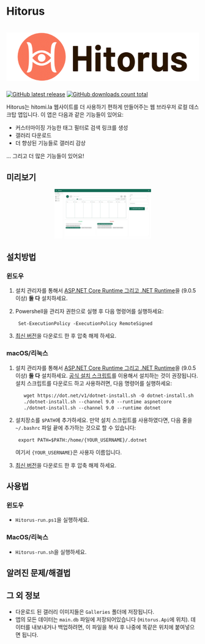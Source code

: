 # Hitorus

<h1 align="center">
  <picture>
    <source media="(prefers-color-scheme: dark)" srcset="content/banner-dark.jpeg">
    <source media="(prefers-color-scheme: light)" srcset="content/banner-light.png">
    <img alt="Hitorus" src="content/banner-light.png">
  </picture>
</h1>

[![GitHub latest release](https://img.shields.io/github/release/kaismic/Hitorus.svg?logo=github)](https://github.com/kaismic/Hitorus/releases/latest)
[![GitHub downloads count total](https://img.shields.io/github/downloads/kaismic/Hitorus/total.svg?logo=github)](https://github.com/kaismic/Hitorus/releases)

Hitorus는 hitomi.la 웹사이트를 더 사용하기 편하게 만들어주는 웹 브라우저 로컬 데스크탑 앱입니다. 이 앱은 다음과 같은 기능들이 있어요:

- 커스터마이징 가능한 태그 필터로 검색 링크를 생성
- 갤러리 다운로드
- 더 향상된 기능들로 갤러리 감상

... 그리고 더 많은 기능들이 있어요!

## 미리보기
<div align="center">
  <img src="./content/preview-1.jpeg" width="50%">
</div>

## 설치방법
### 윈도우
1. 설치 관리자를 통해서 [ASP.NET Core Runtime 그리고 .NET Runtime](https://dotnet.microsoft.com/download/dotnet/9.0)을 (9.0.5 이상) **둘 다** 설치하세요.
2. Powershell을 관리자 권한으로 실행 후 다음 명령어를 실행하세요:

        Set-ExecutionPolicy -ExecutionPolicy RemoteSigned
3. [최신 버전](https://github.com/kaismic/Hitorus/releases/latest)을 다운로드 한 후 압축 해제 하세요.

### macOS/리눅스
1. 설치 관리자를 통해서 [ASP.NET Core Runtime 그리고 .NET Runtime](https://dotnet.microsoft.com/download/dotnet/9.0)을 (9.0.5 이상) **둘 다** 설치하세요. [공식 설치 스크립트](https://learn.microsoft.com/en-us/dotnet/core/install/linux-scripted-manual#scripted-install)를 이용해서 설치하는 것이 권장됩니다. 설치 스크립트를 다운로드 하고 사용하려면, 다음 명령어를 실행하세요:

          wget https://dot.net/v1/dotnet-install.sh -O dotnet-install.sh
          ./dotnet-install.sh --channel 9.0 --runtime aspnetcore
          ./dotnet-install.sh --channel 9.0 --runtime dotnet

2. 설치장소를 `$PATH`에 추가하세요. 만약 설치 스크립트를 사용하였다면, 다음 줄을 `~/.bashrc` 파일 끝에 추가하는 것으로 할 수 있습니다:

        export PATH=$PATH:/home/{YOUR_USERNAME}/.dotnet
    여기서 `{YOUR_USERNAME}`은 사용자 이름입니다.

3. [최신 버전](https://github.com/kaismic/Hitorus/releases/latest)을 다운로드 한 후 압축 해제 하세요.


## 사용법
### 윈도우
- `Hitorus-run.ps1`을 실행하세요.

### MacOS/리눅스
- `Hitorus-run.sh`을 실행하세요.

## 알려진 문제/해결법


## 그 외 정보
- 다운로드 된 갤러리 이미지들은 `Galleries` 폴더에 저장됩니다.
- 앱의 모든 데이터는 `main.db` 파일에 저장되어있습니다 (`Hitorus.Api`에 위치). 데이터를 내보내거나 백업하려면, 이 파일을 복사 후 나중에 똑같은 위치에 붙여넣으면 됩니다.